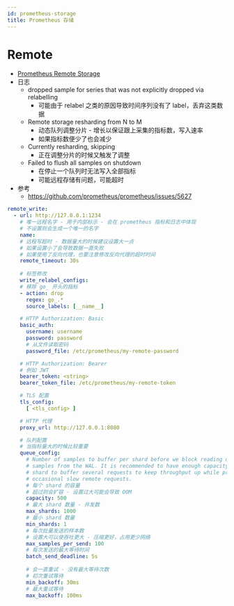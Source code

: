 ```yaml
---
id: prometheus-storage
title: Prometheus 存储
---
```


# Remote
* [Prometheus Remote Storage](https://www.promlts.com/resources/prometheus-remote-storage)
* 日志
  * dropped sample for series that was not explicitly dropped via relabelling
    * 可能由于 relabel 之类的原因导致时间序列没有了 label，丢弃这类数据
  * Remote storage resharding from N to M
    * 动态队列调整分片 - 增长以保证跟上采集的指标数，写入速率
    * 如果指标数便少了也会减少
  * Currently resharding, skipping
    * 正在调整分片的时候又触发了调整
  * Failed to flush all samples on shutdown
    * 在停止一个队列时无法写入全部指标
    * 可能远程存储有问题，可能超时
* 参考
  * https://github.com/prometheus/prometheus/issues/5627

```yaml
remote_write:
  - url: http://127.0.0.1:1234
    # 唯一远程名字 - 用于内部标示 - 会在 prometheus 指标和日志中体现
    # 不设置则会生成一个唯一的名字
    name: 
    # 远程写超时 - 数据量大的时候建议设置大一点
    # 如果设置小了会导致数据一直失败
    # 如果使用了反向代理，也要注意修改反向代理的超时时间
    remote_timeout: 30s
    
    # 标签修改
    write_relabel_configs:
    # 移除 go_ 开头的指标
    - action: drop
      regex: go_.*
      source_labels: [__name__]

    # HTTP Authorization: Basic
    basic_auth:
      username: username
      password: password
      # 从文件读取密码
      password_file: /etc/prometheus/my-remote-password

    # HTTP Authorization: Bearer
    # 例如 JWT
    bearer_token: <string>
    bearer_token_file: /etc/prometheus/my-remote-token

    # TLS 配置
    tls_config:
      [ <tls_config> ]

    # HTTP 代理
    proxy_url: http://127.0.0.1:8080

    # 队列配置
    # 当指标量大的时候比较重要
    queue_config:
      # Number of samples to buffer per shard before we block reading of more
      # samples from the WAL. It is recommended to have enough capacity in each
      # shard to buffer several requests to keep throughput up while processing
      # occasional slow remote requests.
      # 每个 shard 的容量
      # 超过则会扩容 - 设置过大可能会导致 OOM
      capacity: 500
      # 最大 shard 数量 - 并发数
      max_shards: 1000
      # 最小 shard 数量
      min_shards: 1
      # 每次批量发送的样本数
      # 设置大可以使吞吐更大 - 压缩更好，占用更少网络
      max_samples_per_send: 100
      # 每次发送的最大等待时间
      batch_send_deadline: 5s
      
      # 会一直重试 - 没有最大等待次数
      # 初次重试等待
      min_backoff: 30ms
      # 最大重试等待
      max_backoff: 100ms
```
